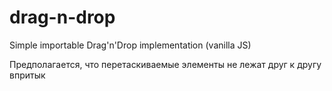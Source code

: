 # drag-n-drop
Simple importable Drag'n'Drop implementation (vanilla JS) 

Предполагается, что перетаскиваемые элементы не лежат друг к другу впритык